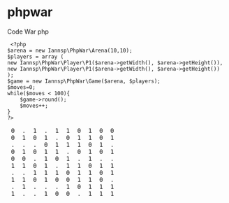 phpwar
======

Code War php

     <?php
    $arena = new Iannsp\PhpWar\Arena(10,10);
    $players = array (
    new Iannsp\PhpWar\Player\P1($arena->getWidth(), $arena->getHeight()),
    new Iannsp\PhpWar\Player\P1($arena->getWidth(), $arena->getHeight())
    );
    $game = new Iannsp\PhpWar\Game($arena, $players);
    $moves=0;
    while($moves < 100){
        $game->round();
        $moves++;
    }
    ?>

<pre>
 0  .  1  .  1  1  0  1  0  0 
 0  1  0  1  .  0  1  1  0  1 
 .  .  .  0  1  1  1  0  1  . 
 0  1  0  1  1  .  0  1  0  1 
 0  0  .  1  0  1  .  1  .  . 
 1  1  0  1  .  1  1  0  1  1 
 .  .  1  1  1  0  1  1  0  1 
 1  1  0  1  0  0  1  1  0  . 
 .  1  .  .  .  1  0  1  1  1 
 1  .  .  1  0  0  .  1  1  1 
</pre>    